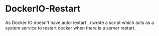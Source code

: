 # DockerIO-Restart
As Docker IO doesn't have auto-restart , i wrote a script  which acts as a system service to restart docker when there is a server restart.
